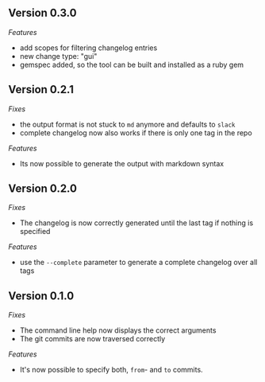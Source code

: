 ## Version 0.3.0

*Features*
* add scopes for filtering changelog entries
* new change type: "gui"
* gemspec added, so the tool can be built and installed as a ruby gem

## Version 0.2.1
*Fixes*
* the output format is not stuck to `md` anymore and defaults to `slack`
* complete changelog now also works if there is only one tag in the repo

*Features*
* Its now possible to generate the output with markdown syntax

## Version 0.2.0
*Fixes*
* The changelog is now correctly generated until the last tag if nothing is specified

*Features*
* use the `--complete` parameter to generate a complete changelog over all tags

## Version 0.1.0
*Fixes*
* The command line help now displays the correct arguments
* The git commits are now traversed correctly

*Features*
* It's now possible to specify both, `from`- and `to` commits.